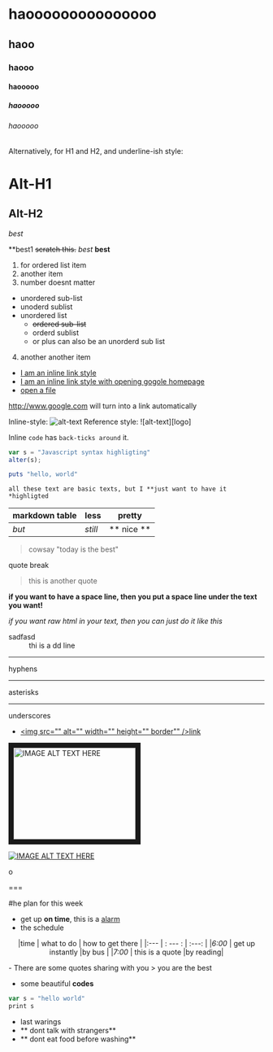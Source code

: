 
# haooooooooooooooo
## haoo
### haooo
#### haooooo
##### haooooo
###### haooooo

Alternatively, for H1 and H2, and underline-ish style:

Alt-H1
======

Alt-H2
-----
*best*

**best1
~~scratch this.~~
_best_
**best**

1. for ordered list item
2. another item
3. number doesnt matter
 - unordered sub-list
 - unoderd sublist
 - unordered list
     - ~~ordered sub-list~~
     - orderd sublist
     + or plus can also be an unorderd sub list
4. another another item 

 - [I am an inline link style](http://www.google.com)
 - [I am an inline link style with opening gogole homepage](http://www.google.com "open google homepage")
 - [open a file](../hao/hao)

http://www.google.com will turn into a link automatically

Inline-style:
![alt-text](https://git)
Reference style:
![alt-text][logo]

Inline `code` has `back-ticks around` it.

```JavaScript
var s = "Javascript syntax highligting"
alter(s);
```

```ruby
puts "hello, world"
```

```
all these text are basic texts, but I **just want to have it *highligted
```


markdown table | less | pretty
--- | --- | --- | 
*but* | _still_ | ** nice **
> cowsay "today is the best"

quote break

> this is another quote

**if you want to have a space line, then you put a space line under the text you want!**




_if you want raw html in your text, then you can just do it like this_

<dl>
 <dt>sadfasd</dt>
 <dd>thi is a dd line</dd>
</dl>



---

hyphens

***

asterisks

___

underscores



 - <a href="" target=""><img src="" alt="" width="" height="" border"" />link</a>

<a href="http://www.youtube.com/watch?feature=player_embedded&v=YOUTUBE_VIDEO_ID_HERE
" target="_blank"><img src="http://img.youtube.com/vi/YOUTUBE_VIDEO_ID_HERE/0.jpg"
alt="IMAGE ALT TEXT HERE" width="240" height="180" border="10" /></a>

[![IMAGE ALT TEXT HERE](http://img.youtube.com/vi/YOUTUBE_VIDEO_ID_HERE/0.jpg)](http://www.youtube.com/watch?v=YOUTUBE_VIDEO_ID_HERE)

o

===





#he plan for this week


- get up **on time**, this is a [alarm](http://www.alarm.com)
- the schedule

<center>

|time | what to do |  how to get there |
|:---    |   : --- :   | :---:   |
|*6:00* | get up instantly |by bus   |
|*7:00* |  this is a quote |by reading|

</center>
- There are some quotes sharing with you
   > you are the best

- some beautiful **codes**

```javascript
var s = "hello world"
print s
```

- last warings
 - ** dont talk with strangers**
 - ** dont eat food before washing**
